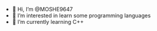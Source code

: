 - 👋 Hi, I’m @MOSHE9647
- 👀 I’m interested in learn some programming languages
- 🌱 I’m currently learning C++

<!---
MOSHE9647/MOSHE9647 is a ✨ special ✨ repository because its `README.md` (this file) appears on your GitHub profile.
You can click the Preview link to take a look at your changes.
--->
